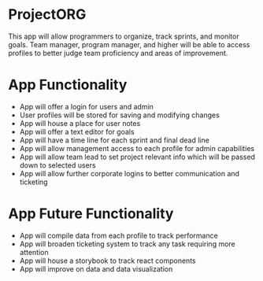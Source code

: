 # ProjectORG

This app will allow programmers to organize, track sprints, and monitor goals. Team manager, program manager, and higher will be able to access profiles to better judge team proficiency and areas of improvement. 

# App Functionality 

- App will offer a login for users and admin
- User profiles will be stored for saving and modifying changes
- App will house a place for user notes
- App will offer a text editor for goals
- App will have a time line for each sprint and final dead line
- App will allow management access to each profile for admin capabilities
- App will allow team lead to set project relevant info which will be passed down to selected users
- App will allow further corporate logins to better communication and ticketing

# App Future Functionality

- App will compile data from each profile to track performance
- App will broaden ticketing system to track any task requiring more attention
- App will house a storybook to track react components
- App will improve on data and data visualization
